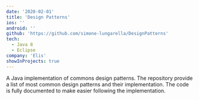 ```yaml
---
date: '2020-02-01'
title: 'Design Patterns'
ios: ''
android: ''
github: 'https://github.com/simone-lungarella/DesignPatterns'
tech:
  - Java 8
  - Eclipse
company: 'Elis'
showInProjects: true
---
```


A Java implementation of commons design patterns. The repository provide a list of most common design patterns and their implementation.
The code is fully documented to make easier following the implementation.
